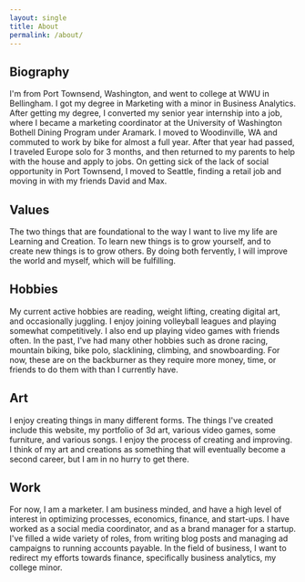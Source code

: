 ```yaml
---
layout: single
title: About
permalink: /about/
---
```

## Biography

I'm from Port Townsend, Washington, and went to college at WWU in Bellingham. I got my degree in Marketing with a minor in Business Analytics. After getting my degree, I converted my senior year internship into a job, where I became a marketing coordinator at the University of Washington Bothell Dining Program under Aramark. I moved to Woodinville, WA and commuted to work by bike for almost a full year.
After that year had passed, I traveled Europe solo for 3 months, and then returned to my parents to help with the house and apply to jobs. On getting sick of the lack of social opportunity in Port Townsend, I moved to Seattle, finding a retail job and moving in with my friends David and Max.

## Values

The two things that are foundational to the way I want to live my life are Learning and Creation. To learn new things is to grow yourself, and to create new things is to grow others. By doing both fervently, I will improve the world and myself, which will be fulfilling.

## Hobbies

My current active hobbies are reading, weight lifting, creating digital art, and occasionally juggling. I enjoy joining volleyball leagues and playing somewhat competitively. I also end up playing video games with friends often.
In the past, I've had many other hobbies such as drone racing, mountain biking, bike polo, slacklining, climbing, and snowboarding. For now, these are on the backburner as they require more money, time, or friends to do them with than I currently have.

## Art

I enjoy creating things in many different forms. The things I've created include this website, my portfolio of 3d art, various video games, some furniture, and various songs. I enjoy the process of creating and improving. I think of my art and creations as something that will eventually become a second career, but I am in no hurry to get there.

## Work

For now, I am a marketer. I am business minded, and have a high level of interest in optimizing processes, economics, finance, and start-ups.
I have worked as a social media coordinator, and as a brand manager for a startup. I've filled a wide variety of roles, from writing blog posts and managing ad campaigns to running accounts payable.
In the field of business, I want to redirect my efforts towards finance, specifically business analytics, my college minor.
